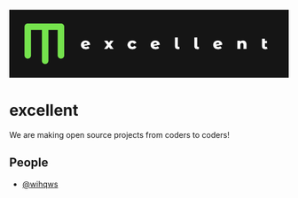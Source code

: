 
![Logo](https://github.com/excellentio/.github/raw/main/profile/banner.png)


# excellent

We are making open source projects from coders to coders!



## People

- [@wihqws](https://www.github.com/wihqwss)

